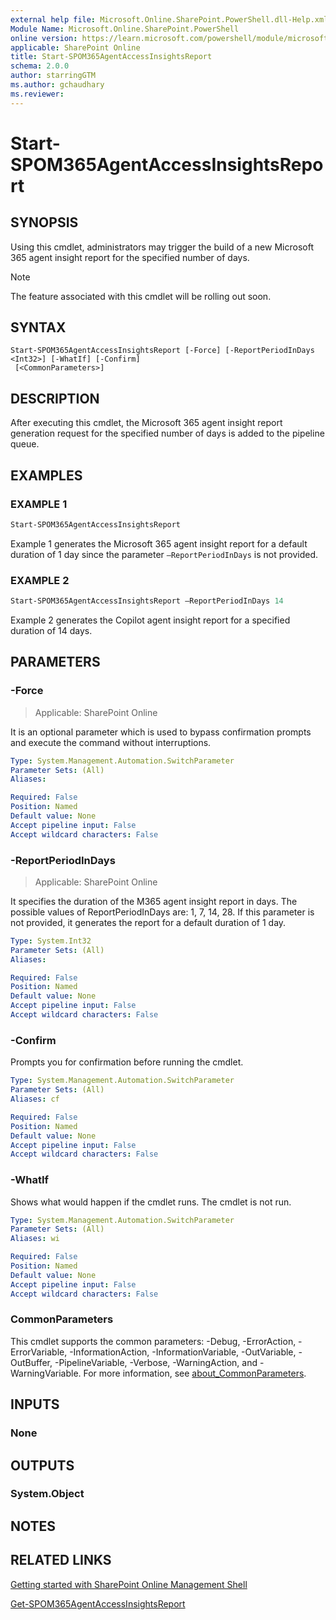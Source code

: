 ```yaml
---
external help file: Microsoft.Online.SharePoint.PowerShell.dll-Help.xml
Module Name: Microsoft.Online.SharePoint.PowerShell
online version: https://learn.microsoft.com/powershell/module/microsoft.online.sharepoint.powershell/start-spom365agentaccessinsightsreport
applicable: SharePoint Online
title: Start-SPOM365AgentAccessInsightsReport
schema: 2.0.0
author: starringGTM
ms.author: gchaudhary
ms.reviewer:
---
```


 # Start-SPOM365AgentAccessInsightsReport

## SYNOPSIS

Using this cmdlet, administrators may trigger the build of a new Microsoft 365 agent insight report for the specified number of days.

> [!NOTE]
> The feature associated with this cmdlet will be rolling out soon.

## SYNTAX

```
Start-SPOM365AgentAccessInsightsReport [-Force] [-ReportPeriodInDays <Int32>] [-WhatIf] [-Confirm]
 [<CommonParameters>]
```

## DESCRIPTION

After executing this cmdlet, the Microsoft 365 agent insight report generation request for the specified number of days is added to the pipeline queue.

## EXAMPLES

### EXAMPLE 1

```powershell
Start-SPOM365AgentAccessInsightsReport
```

Example 1 generates the Microsoft 365 agent insight report for a default duration of 1 day since the parameter `–ReportPeriodInDays` is not provided.

### EXAMPLE 2

```powershell
Start-SPOM365AgentAccessInsightsReport –ReportPeriodInDays 14
```

Example 2 generates the Copilot agent insight report for a specified duration of 14 days.

## PARAMETERS

### -Force

> Applicable: SharePoint Online

It is an optional parameter which is used to bypass confirmation prompts and execute the command without interruptions.

```yaml
Type: System.Management.Automation.SwitchParameter
Parameter Sets: (All)
Aliases:

Required: False
Position: Named
Default value: None
Accept pipeline input: False
Accept wildcard characters: False
```

### -ReportPeriodInDays

> Applicable: SharePoint Online

It specifies the duration of the M365 agent insight report in days. The possible values of ReportPeriodInDays are: 1, 7, 14, 28. If this parameter is not provided, it generates the report for a default duration of 1 day.

```yaml
Type: System.Int32
Parameter Sets: (All)
Aliases:

Required: False
Position: Named
Default value: None
Accept pipeline input: False
Accept wildcard characters: False
```

### -Confirm
Prompts you for confirmation before running the cmdlet.

```yaml
Type: System.Management.Automation.SwitchParameter
Parameter Sets: (All)
Aliases: cf

Required: False
Position: Named
Default value: None
Accept pipeline input: False
Accept wildcard characters: False
```

### -WhatIf
Shows what would happen if the cmdlet runs.
The cmdlet is not run.

```yaml
Type: System.Management.Automation.SwitchParameter
Parameter Sets: (All)
Aliases: wi

Required: False
Position: Named
Default value: None
Accept pipeline input: False
Accept wildcard characters: False
```

### CommonParameters
This cmdlet supports the common parameters: -Debug, -ErrorAction, -ErrorVariable, -InformationAction, -InformationVariable, -OutVariable, -OutBuffer, -PipelineVariable, -Verbose, -WarningAction, and -WarningVariable. For more information, see [about_CommonParameters](https://go.microsoft.com/fwlink/?LinkID=113216).

## INPUTS

### None

## OUTPUTS

### System.Object

## NOTES

## RELATED LINKS

[Getting started with SharePoint Online Management Shell](/powershell/sharepoint/sharepoint-online/connect-sharepoint-online)


[Get-SPOM365AgentAccessInsightsReport](./Get-SPOM365AgentAccessInsightsReport.md)

